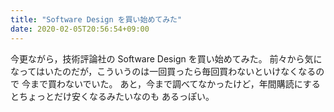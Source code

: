 ```yaml
---
title: "Software Design を買い始めてみた"
date: 2020-02-05T20:56:54+09:00
---
```


今更ながら，技術評論社の Software Design を買い始めてみた。
前々から気になってはいたのだが，こういうのは一回買ったら毎回買わないといけなくなるので
今まで買わないでいた。
あと，今まで調べてなかったけど，年間購読にするとちょっとだけ安くなるみたいなのも
あるっぽい。
